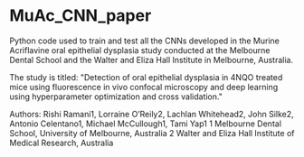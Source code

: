 # MuAc_CNN_paper
Python code used to train and test all the CNNs developed in the Murine Acriflavine oral epithelial dysplasia study conducted at the Melbourne Dental School and the Walter and Eliza Hall Institute in Melbourne, Australia.

The study is titled: "Detection of oral epithelial dysplasia in 4NQO treated mice using fluorescence in vivo confocal microscopy and deep learning using hyperparameter optimization and cross validation."

Authors: 
Rishi Ramani1, Lorraine O’Reily2, Lachlan Whitehead2, John Silke2, Antonio Celentano1, Michael McCullough1, Tami Yap1
1 Melbourne Dental School, University of Melbourne, Australia
2 Walter and Eliza Hall Institute of Medical Research, Australia
